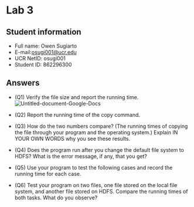 # Lab 3

## Student information

* Full name: Owen Sugiarto
* E-mail:osugi001@ucr.edu
* UCR NetID: osugi001
* Student ID: 862296300

## Answers

* (Q1) Verify the file size and report the running time.
![Untitled-document-Google-Docs](https://github.com/osugi001/CS152/assets/102548267/9793983d-4d6d-4a32-a55d-bfc70e147890)


* (Q2) Report the running time of the copy command.

* (Q3) How do the two numbers compare? (The running times of copying the file through your program and the operating system.) Explain IN YOUR OWN WORDS why you see these results.

* (Q4) Does the program run after you change the default file system to HDFS? What is the error message, if any, that you get?

* (Q5) Use your program to test the following cases and record the running time for each case.

* (Q6) Test your program on two files, one file stored on the local file system, and another file stored on HDFS. Compare the running times of both tasks. What do you observe?
